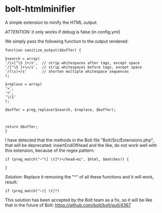 bolt-htmlminifier
======================

A simple extension to minify the HTML output.

*ATTENTION:* it only works if debug is false (in config.yml)

We simply pass the following function to the output rendered:

```
function sanitize_output($buffer) {

$search = array(
'/\>[^\S ]+/s',  // strip whitespaces after tags, except space
'/[^\S ]+\</s',  // strip whitespaces before tags, except space
'/(\s)+/s'       // shorten multiple whitespace sequences
);

$replace = array(
'>',
'<',
'\\1'
);

$buffer = preg_replace($search, $replace, $buffer);



return $buffer;
}
```

I have detected that the methods in the Bolt file "Bolt/Src/Extensions.php", that will be deprecated: insertEndOfHead and the like, do not work well with this extension, because of the regex pattern:
```
if (preg_match("~^([ \t]*)</head~mi", $html, $matches)) {

}
```

*Solution:*
Replace it removing the "^" of all these functions and it will work, result:
```
if (preg_match("~([ \t]*)
```

This solution has been accepted by the Bolt team as a fix, so it will be like that in the future of Bolt:
https://github.com/bolt/bolt/pull/4367
